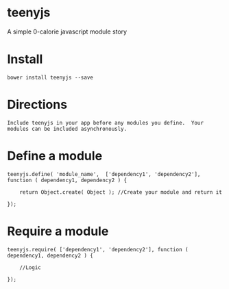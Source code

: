 # teenyjs
A simple 0-calorie javascript module story

# Install
```
bower install teenyjs --save
```

# Directions
```
Include teenyjs in your app before any modules you define.  Your modules can be included asynchronously.
```

# Define a module
```
teenyjs.define( 'module_name',  ['dependency1', 'dependency2'], function ( dependency1, dependency2 ) {
	
	return Object.create( Object ); //Create your module and return it

});
```

# Require a module
```
teenyjs.require( ['dependency1', 'dependency2'], function ( dependency1, dependency2 ) {
	
	//Logic

});
```